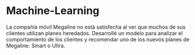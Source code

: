# Machine-Learning
La compañía móvil Megaline no está satisfecha al ver que muchos de sus clientes utilizan planes heredados. Desarrollé un modelo para analizar el comportamiento de los clientes y recomendar uno de los nuevos planes de Megaline: Smart o Ultra.
